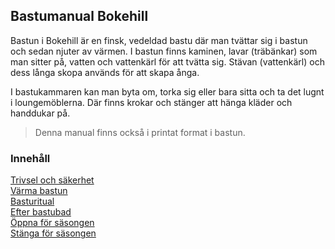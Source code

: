## Bastumanual Bokehill

Bastun i Bokehill är en finsk, vedeldad bastu där man tvättar sig i bastun och sedan njuter av värmen. I bastun finns kaminen, lavar (träbänkar) som man sitter på, vatten och vattenkärl för att tvätta sig. Stävan (vattenkärl) och dess långa skopa används för att skapa ånga.

I bastukammaren kan man byta om, torka sig eller bara sitta och ta det lugnt i loungemöblerna. Där finns krokar och stänger att hänga kläder och handdukar på.

> Denna manual finns också i printat format i bastun.

### Innehåll

[Trivsel och säkerhet](http://ordvild.se/trivsel-och-sakerhet)<br>
[Värma bastun](http://ordvild.se/varma-bastun)<br>
[Basturitual](http://ordvild.se/basturitual)<br>
[Efter bastubad](http://ordvild.se/efter-bastubad)<br>
[Öppna för säsongen](http://ordvild.se/oppna-for-sasongen)<br>
[Stänga för säsongen](http://ordvild.se/stanga-for-sasongen)
